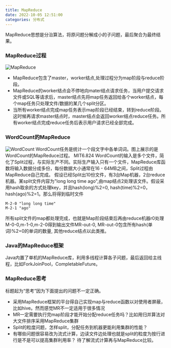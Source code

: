```yaml
---
title: MapReduce
date: 2022-10-05 12:51:00
categories: 分布式
---
```

MapReduce思想是分治算法，将原问题分解成小的子问题，最后聚合为最终结果。
### MapReduce过程
![MapReduce](/img/mapReduce.PNG)
* MapReduce包含了master，worker结点,处理过程分为map阶段与reduce阶段。
* MapReduce的worker结点会不停地向mater结点请求任务，当用户提交请求文件或SQL等请求后，master结点先将map任务返回给各个worker结点，每个map任务只处理文件/数据的某几个split分区。
* 当所有worker结点完成map任务表示map阶段已经结束，转到reduce阶段。这时候再请求master结点时，master结点会返回worker结点reduce任务。所有worker结点完成reduce任务后表示用户请求已经全部完成。
### WordCount的MapReduce
![WordCount](/img/WordCount.png)
WordCount任务是统计一个段文字中各单词词。图上展示的是WordCount的MapReduce过程。
MIT6.824 WordCount的输入是多个文件，简化了Split过程，与实际生产不同。实际生产输入只有一个文件，MapReduce库函数将输入数据分成多份，每份数据大小通常在16 - 64MB之间，Split过程由MapReduce自己完成。
假设已经Split出10份文件，有3台Map机器，2台reduce机器。某split文件内容为"long long time ago",由map结点2处理该文件。假设采用hash取余的方式处理key，并且hash(long)%2=0, hash(time)%2=0，hash(ago)%2=1。那么将得到临时文件
```
M-2-0 "long long time"
M-2-1 "ago"
```
所有split文件的map都处理完成，也就是Map阶段结束后再由reduce机器r0处理M-0-0,m-1-0,m-2-0得到输出文件MR-out-0, MR-out-0包含所有hash(单词)%2=0的单词的数量, 其他reduce结点以此类推。
### Java的MapReduce框架
Java内置了单机的MapReduce库，利用多线程计算各子问题，最后返回给主线程，比如ForkJoinPool，CompletableFuture。
### MapReduce思考
标题起为“思考”因为下面提出的问题不一定正确。
* 采用MapReduce框架的平台得自己实现map与reduce函数以对使用者屏蔽，比如hive。然而感觉MR不一定适用于很多情况
* MR一定需要执行完map阶段才能开始分配reduce任务吗？比如用归并算法对大文件排序采用MapReduce集群
* Split的粒度问题，怎样split，分配任务到机器更能利用集群的性能？
* 有哪些问题很容易改为流式计算，边读文件边处理也就是split的粒度为按行进行是不是可以提高集群利用率？
待了解流式计算再与MapReduce比较。